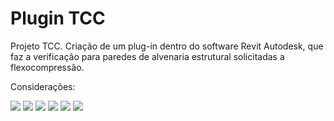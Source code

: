 # Plugin TCC

Projeto TCC. Criação de um plug-in dentro do software Revit Autodesk, que faz a verificação para paredes de alvenaria estrutural solicitadas a flexocompressão.

Considerações:

<img src="https://latex.codecogs.com/svg.latex?Prd\;{\geq}\;Pd\"/>
<img src="https://latex.codecogs.com/svg.latex?Mrd\;{\geq}\;Md\"/>

<img src="https://latex.codecogs.com/svg.latex?Prd=\;C-\sum\limits_{}^{}ti"/>
<img src="https://latex.codecogs.com/svg.latex?Mrd=\;C*(\frac{l}{2}-\frac{0.8x}{2})+\sum\limits_{}^{}[Ti*(di-\frac{l}{2})"/>

<img src="https://latex.codecogs.com/svg.latex?C=\;0,8*b*x*k*Fd"/>
<img src="https://latex.codecogs.com/svg.latex?\Large&space;x=\frac{a}"/>


